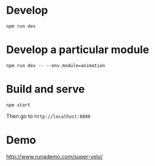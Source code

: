 # Develop
```npm run dev```

# Develop a particular module
```
npm run dev -- --env.module=animation
```

# Build and serve
```
npm start
```
Then go to ```http://localhost:8080```

# Demo
http://www.runademo.com/super-velo/